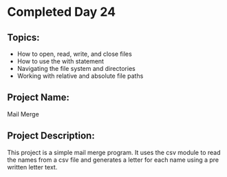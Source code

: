 # Completed Day 24

## Topics:
- How to open, read, write, and close files
- How to use the with statement
- Navigating the file system and directories
- Working with relative and absolute file paths

## Project Name:
Mail Merge

## Project Description:
This project is a simple mail merge program. It uses the csv module to read the names from a csv file and generates a letter for each name using a pre written letter text.